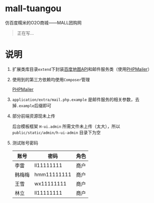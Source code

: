 # mall-tuangou

仿百度糯米的O2O商城——MALL团购网

> 正在写...

# 说明

1. 扩展类库目录`extend`下封装[百度地图API](http://lbsyun.baidu.com/)和邮件服务类（使用[PHPMailer](https://github.com/PHPMailer/PHPMailer)）

2. 使用到的第三方依赖均使用`Composer`管理

	[PHPMailer](https://github.com/PHPMailer/PHPMailer)

3. `application/extra/mail.php.example` 是邮件服务的相关参数，去掉`.example`后缀即可

4. 部分前端资源现未上传

	后台模板框架 `H-ui.admin` 所需文件未上传（太大），所以 `public/static/admin/h-ui-admin` 目录下为空

5. 测试账号密码

	| 账号 | 密码 | 角色 |
	|------|-----------|------|
	| 李雷 | ll11111111 | 商户 |
	| 韩梅梅 | hmm11111111 | 商户 |
	| 王雪 | wx11111111 | 商户 |
	| 林立 | ll11111111 | 商户 |
